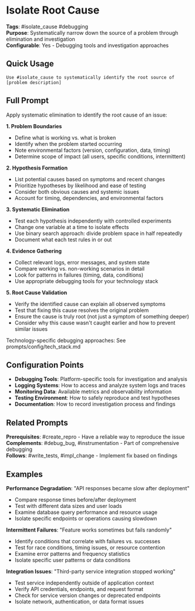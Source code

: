 # Isolate Root Cause

**Tags**: #isolate_cause #debugging  
**Purpose**: Systematically narrow down the source of a problem through elimination and investigation  
**Configurable**: Yes - Debugging tools and investigation approaches

## Quick Usage

```
Use #isolate_cause to systematically identify the root source of [problem description]
```

## Full Prompt

Apply systematic elimination to identify the root cause of an issue:

**1. Problem Boundaries**
- Define what is working vs. what is broken
- Identify when the problem started occurring  
- Note environmental factors (version, configuration, data, timing)
- Determine scope of impact (all users, specific conditions, intermittent)

**2. Hypothesis Formation**  
- List potential causes based on symptoms and recent changes
- Prioritize hypotheses by likelihood and ease of testing
- Consider both obvious causes and systemic issues
- Account for timing, dependencies, and environmental factors

**3. Systematic Elimination**
- Test each hypothesis independently with controlled experiments
- Change one variable at a time to isolate effects
- Use binary search approach: divide problem space in half repeatedly
- Document what each test rules in or out

**4. Evidence Gathering**
- Collect relevant logs, error messages, and system state
- Compare working vs. non-working scenarios in detail  
- Look for patterns in failures (timing, data, conditions)
- Use appropriate debugging tools for your technology stack

**5. Root Cause Validation**  
- Verify the identified cause can explain all observed symptoms
- Test that fixing this cause resolves the original problem
- Ensure the cause is truly root (not just a symptom of something deeper)
- Consider why this cause wasn't caught earlier and how to prevent similar issues

Technology-specific debugging approaches: See prompts/config/tech_stack.md

## Configuration Points

- **Debugging Tools**: Platform-specific tools for investigation and analysis
- **Logging Systems**: How to access and analyze system logs and traces
- **Monitoring Data**: Available metrics and observability information
- **Testing Environment**: How to safely reproduce and test hypotheses
- **Documentation**: How to record investigation process and findings

## Related Prompts

**Prerequisites**: #create_repro - Have a reliable way to reproduce the issue  
**Complements**: #debug_bug, #instrumentation - Part of comprehensive debugging  
**Follows**: #write_tests, #impl_change - Implement fix based on findings

## Examples

**Performance Degradation**: "API responses became slow after deployment"
- Compare response times before/after deployment
- Test with different data sizes and user loads  
- Examine database query performance and resource usage
- Isolate specific endpoints or operations causing slowdown

**Intermittent Failures**: "Feature works sometimes but fails randomly"  
- Identify conditions that correlate with failures vs. successes
- Test for race conditions, timing issues, or resource contention
- Examine error patterns and frequency statistics
- Isolate specific user patterns or data conditions

**Integration Issues**: "Third-party service integration stopped working"
- Test service independently outside of application context
- Verify API credentials, endpoints, and request format  
- Check for service version changes or deprecated endpoints
- Isolate network, authentication, or data format issues
